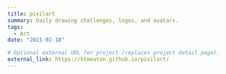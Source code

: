 ```yaml
---
title: pixilart
summary: Daily drawing challenges, logos, and avatars.
tags:
  - Art
date: "2021-02-18"

# Optional external URL for project (replaces project detail page).
external_link: https://ktmeaton.github.io/pixilart/
---
```

